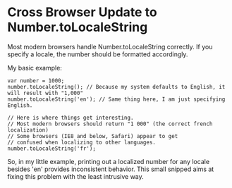 Cross Browser Update to Number.toLocaleString
=====

Most modern browsers handle Number.toLocaleString correctly. If you specify a locale, the number should be formatted accordingly.

My basic example:

	var number = 1000;
	number.toLocaleString(); // Because my system defaults to English, it will result with "1,000"
	number.toLocaleString('en'); // Same thing here, I am just specifying English.

	// Here is where things get interesting.
	// Most modern browsers should return "1 000" (the correct french localization)
	// Some browsers (IE8 and below, Safari) appear to get
	// confused when localizing to other languages.	
	number.toLocaleString('fr');

So, in my little example, printing out a localized number for any locale besides 'en' provides inconsistent behavior. This small snipped aims at fixing this problem with the least intrusive way.	
